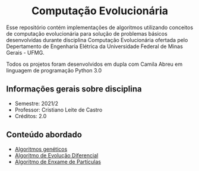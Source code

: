 <h1 align="center">  Computação Evolucionária </h1> 

Esse repositório contém implementações de algoritmos utilizando conceitos de computação evolucionária para solução de problemas básicos desenvolvidas durante disciplina Computação Evolucionária ofertada pelo Depertamento de Engenharia Elétrica da Universidade Federal de Minas Gerais - UFMG.

Todos os projetos foram desenvolvidos em dupla com Camila Abreu em linguagem de programação Python 3.0

<h2> Informações gerais sobre disciplina </h2>

- Semestre: 2021/2  
- Professor: Cristiano Leite de Castro
- Créditos: 2.0

<h2> Conteúdo abordado </h2>

- [Algoritmos genéticos](https://github.com/Roberta-Pereira/computacao-evolucionaria/tree/main/algoritmo-evolucinario)
- [Algoritmo de Evolução Diferencial](https://github.com/Roberta-Pereira/computacao-evolucionaria/tree/main/evolucao-diferencial)
- [Algoritmo de Enxame de Partículas](https://github.com/Roberta-Pereira/computacao-evolucionaria/tree/main/enxame-de-particulas)

